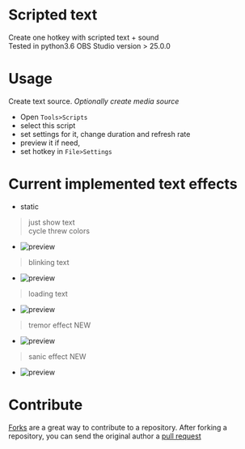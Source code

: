 # Scripted text
Create one hotkey with scripted text + sound  
Tested in python3.6 OBS Studio version > 25.0.0 
# Usage
Create text source.
_Optionally create media source_  
- Open `Tools>Scripts`
- select this script 
- set settings for it, change duration and refresh rate
- preview it if need,
- set hotkey in `File>Settings`
# Current implemented text effects
- static 
> just show text  
> cycle threw colors   
- ![preview](https://i.imgur.com/GmhEDv4.gif)   
> blinking text   
- ![preview](https://i.imgur.com/2M2wDUD.gif)   
> loading text  
- ![preview](https://i.imgur.com/H0pgtHf.gif)   
> tremor effect NEW    
- ![preview](https://i.imgur.com/8G3TVGp.gif)   
> sanic effect NEW   
- ![preview](https://i.imgur.com/pvaEWlE.gif)   
# Contribute 
[Forks](https://help.github.com/articles/fork-a-repo) are a great way to contribute to a repository.
After forking a repository, you can send the original author a [pull request](https://help.github.com/articles/using-pull-requests)